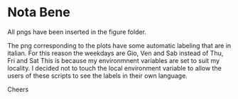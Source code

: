 # Nota Bene

All pngs have been inserted in the figure folder.

The png corresponding to the plots have some automatic labeling that are in italian.
For this reason the weekdays are Gio, Ven and Sab instead of Thu, Fri and Sat
This is because my environmnent variables are set to suit my locality.
I decided not to touch the local environment variable to allow the users of these scripts to see the labels in their own language.

Cheers

